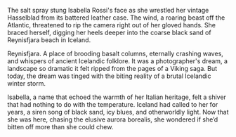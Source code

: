 The salt spray stung Isabella Rossi's face as she wrestled her vintage Hasselblad from its battered leather case. The wind, a roaring beast off the Atlantic, threatened to rip the camera right out of her gloved hands. She braced herself, digging her heels deeper into the coarse black sand of Reynisfjara beach in Iceland.

Reynisfjara. A place of brooding basalt columns, eternally crashing waves, and whispers of ancient Icelandic folklore. It was a photographer's dream, a landscape so dramatic it felt ripped from the pages of a Viking saga. But today, the dream was tinged with the biting reality of a brutal Icelandic winter storm.

Isabella, a name that echoed the warmth of her Italian heritage, felt a shiver that had nothing to do with the temperature. Iceland had called to her for years, a siren song of black sand, icy blues, and otherworldly light. Now that she was here, chasing the elusive aurora borealis, she wondered if she’d bitten off more than she could chew.
